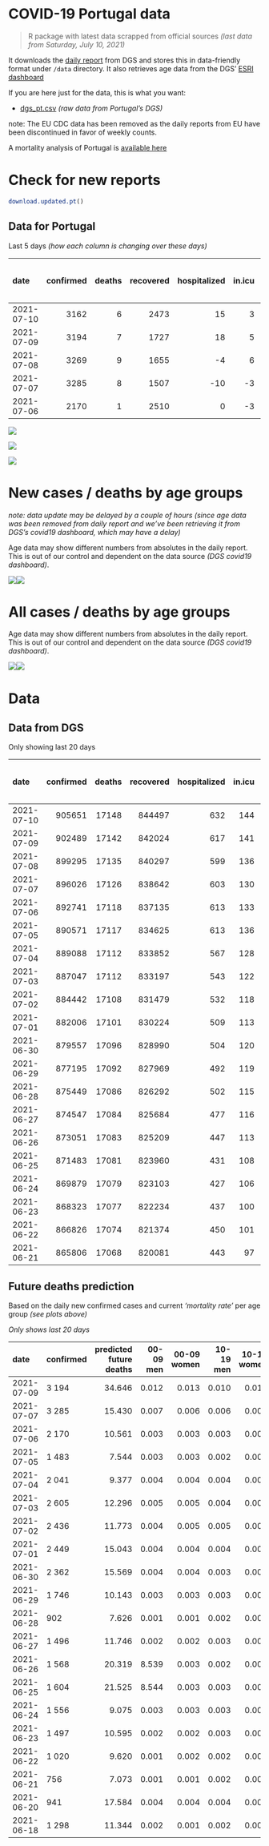 COVID-19 Portugal data
================

> R package with latest data scrapped from official sources *(last data
> from Saturday, July 10, 2021)*

It downloads the [daily
report](https://covid19.min-saude.pt/relatorio-de-situacao/) from DGS
and stores this in data-friendly format under `/data` directory. It also
retrieves age data from the DGS’ [ESRI
dashboard](https://covid19.min-saude.pt/ponto-de-situacao-atual-em-portugal/)

If you are here just for the data, this is what you want:

-   [dgs\_pt.csv](raw/master/data/dgs_pt.csv) *(raw data from Portugal’s
    DGS)*

note: The EU CDC data has been removed as the daily reports from EU have
been discontinued in favor of weekly counts.

A mortality analysis of Portugal is [available
here](https://averissimo.github.io/covid19-analysis/mortality.html)

# Check for new reports

``` r
download.updated.pt()
```

## Data for Portugal

Last 5 days *(how each column is changing over these days)*

| date       | confirmed | deaths | recovered | hospitalized | in.icu | first vaccine | second vaccine | confirmed m 00-09 | confirmed w 00-09 | confirmed m 10-19 | confirmed w 10-19 | confirmed m 20-29 | confirmed w 20-29 | confirmed m 30-39 | confirmed w 30-39 | confirmed m 40-49 | confirmed w 40-49 | confirmed m 50-59 | confirmed w 50-59 | confirmed m 60-69 | confirmed w 60-69 | confirmed m 70-79 | confirmed w 70-79 | confirmed m 80+ | confirmed w 80+ | death m 00-09 | death w 00-09 | death m 10-19 | death w 10-19 | death m 20-29 | death w 20-29 | death m 30-39 | death w 30-39 | death m 40-49 | death w 40-49 | death m 50-59 | death w 50-59 | death m 60-69 | death w 60-69 | death m 70-79 | death w 70-79 | death m 80+ | death w 80+ |
|:-----------|----------:|-------:|----------:|-------------:|-------:|--------------:|---------------:|------------------:|------------------:|------------------:|------------------:|------------------:|------------------:|------------------:|------------------:|------------------:|------------------:|------------------:|------------------:|------------------:|------------------:|------------------:|------------------:|----------------:|----------------:|--------------:|--------------:|--------------:|--------------:|--------------:|--------------:|--------------:|--------------:|--------------:|--------------:|--------------:|--------------:|--------------:|--------------:|--------------:|--------------:|------------:|------------:|
| 2021-07-10 |      3162 |      6 |      2473 |           15 |      3 |            NA |             NA |                NA |                NA |                NA |                NA |                NA |                NA |                NA |                NA |                NA |                NA |                NA |                NA |                NA |                NA |                NA |                NA |              NA |              NA |            NA |            NA |            NA |            NA |            NA |            NA |            NA |            NA |            NA |            NA |            NA |            NA |            NA |            NA |            NA |            NA |          NA |          NA |
| 2021-07-09 |      3194 |      7 |      1727 |           18 |      5 |            NA |             NA |                NA |                NA |                NA |                NA |                NA |                NA |                NA |                NA |                NA |                NA |                NA |                NA |                NA |                NA |                NA |                NA |              NA |              NA |            NA |            NA |            NA |            NA |            NA |            NA |            NA |            NA |            NA |            NA |            NA |            NA |            NA |            NA |            NA |            NA |          NA |          NA |
| 2021-07-08 |      3269 |      9 |      1655 |           -4 |      6 |            NA |             NA |                NA |                NA |                NA |                NA |                NA |                NA |                NA |                NA |                NA |                NA |                NA |                NA |                NA |                NA |                NA |                NA |              NA |              NA |            NA |            NA |            NA |            NA |            NA |            NA |            NA |            NA |            NA |            NA |            NA |            NA |            NA |            NA |            NA |            NA |          NA |          NA |
| 2021-07-07 |      3285 |      8 |      1507 |          -10 |     -3 |        144352 |         196354 |               180 |               153 |               237 |               240 |               412 |               381 |               308 |               296 |               246 |               289 |               119 |               149 |                76 |                87 |                41 |                43 |              10 |              25 |             0 |             0 |             0 |             0 |             0 |             0 |             0 |             0 |             0 |             0 |             1 |             0 |             0 |             0 |             2 |             0 |           2 |           3 |
| 2021-07-06 |      2170 |      1 |      2510 |            0 |     -3 |         68450 |          77918 |                85 |                82 |               131 |               145 |               308 |               268 |               216 |               188 |               195 |               189 |                89 |                93 |                31 |                59 |                28 |                24 |              12 |              14 |             0 |             0 |             0 |             0 |             0 |             0 |             0 |             0 |             0 |             0 |             0 |             0 |             0 |             0 |             0 |             0 |           0 |           1 |

![](README_files/figure-gfm/totals-1.svg)<!-- -->

![](README_files/figure-gfm/differential-1.svg)<!-- -->

![](README_files/figure-gfm/differential_7days-1.svg)<!-- -->

# New cases / deaths by age groups

*note: data update may be delayed by a couple of hours (since age data
was been removed from daily report and we’ve been retrieving it from
DGS’s covid19 dashboard, which may have a delay)*

Age data may show different numbers from absolutes in the daily report.
This is out of our control and dependent on the data source *(DGS
covid19 dashboard)*.

![](README_files/figure-gfm/new_cases_deaths-1.svg)<!-- -->![](README_files/figure-gfm/new_cases_deaths-2.svg)<!-- -->

# All cases / deaths by age groups

Age data may show different numbers from absolutes in the daily report.
This is out of our control and dependent on the data source *(DGS
covid19 dashboard)*.

![](README_files/figure-gfm/total_cases_deaths-1.svg)<!-- -->![](README_files/figure-gfm/total_cases_deaths-2.svg)<!-- -->

# Data

## Data from DGS

Only showing last 20 days

| date       | confirmed | deaths | recovered | hospitalized | in.icu | confirmed m 00-09 | confirmed w 00-09 | confirmed m 10-19 | confirmed w 10-19 | confirmed m 20-29 | confirmed w 20-29 | confirmed m 30-39 | confirmed w 30-39 | confirmed m 40-49 | confirmed w 40-49 | confirmed m 50-59 | confirmed w 50-59 | confirmed m 60-69 | confirmed w 60-69 | confirmed m 70-79 | confirmed w 70-79 | confirmed m 80+ | confirmed w 80+ | death m 00-09 | death w 00-09 | death m 10-19 | death w 10-19 | death m 20-29 | death w 20-29 | death m 30-39 | death w 30-39 | death m 40-49 | death w 40-49 | death m 50-59 | death w 50-59 | death m 60-69 | death w 60-69 | death m 70-79 | death w 70-79 | death m 80+ | death w 80+ | first vaccine | second vaccine |
|:-----------|----------:|-------:|----------:|-------------:|-------:|------------------:|------------------:|------------------:|------------------:|------------------:|------------------:|------------------:|------------------:|------------------:|------------------:|------------------:|------------------:|------------------:|------------------:|------------------:|------------------:|----------------:|----------------:|--------------:|--------------:|--------------:|--------------:|--------------:|--------------:|--------------:|--------------:|--------------:|--------------:|--------------:|--------------:|--------------:|--------------:|--------------:|--------------:|------------:|------------:|--------------:|---------------:|
| 2021-07-10 |    905651 |  17148 |    844497 |          632 |    144 |                NA |                NA |                NA |                NA |                NA |                NA |                NA |                NA |                NA |                NA |                NA |                NA |                NA |                NA |                NA |                NA |              NA |              NA |            NA |            NA |            NA |            NA |            NA |            NA |            NA |            NA |            NA |            NA |            NA |            NA |            NA |            NA |            NA |            NA |          NA |          NA |            NA |             NA |
| 2021-07-09 |    902489 |  17142 |    842024 |          617 |    141 |             26224 |             25035 |             43024 |             43381 |             63646 |             70288 |             61015 |             70711 |             66883 |             82971 |             57857 |             73150 |             42771 |             46729 |             27159 |             30430 |           23576 |           47119 |             1 |             1 |             1 |             1 |             7 |             5 |            24 |            20 |            93 |            63 |           338 |           136 |          1074 |           468 |          2302 |          1360 |        5162 |        6086 |            NA |             NA |
| 2021-07-08 |    899295 |  17135 |    840297 |          599 |    136 |                NA |                NA |                NA |                NA |                NA |                NA |                NA |                NA |                NA |                NA |                NA |                NA |                NA |                NA |                NA |                NA |              NA |              NA |            NA |            NA |            NA |            NA |            NA |            NA |            NA |            NA |            NA |            NA |            NA |            NA |            NA |            NA |            NA |            NA |          NA |          NA |            NA |             NA |
| 2021-07-07 |    896026 |  17126 |    838642 |          603 |    130 |             25922 |             24705 |             42588 |             42866 |             62825 |             69469 |             60424 |             70119 |             66370 |             82451 |             57651 |             72900 |             42634 |             46575 |             27097 |             30349 |           23546 |           47035 |             1 |             1 |             1 |             1 |             7 |             5 |            24 |            20 |            92 |            63 |           336 |           136 |          1074 |           468 |          2298 |          1359 |        5158 |        6082 |       5915601 |        3710093 |
| 2021-07-06 |    892741 |  17118 |    837135 |          613 |    133 |             25742 |             24552 |             42351 |             42626 |             62413 |             69088 |             60116 |             69823 |             66124 |             82162 |             57532 |             72751 |             42558 |             46488 |             27056 |             30306 |           23536 |           47010 |             1 |             1 |             1 |             1 |             7 |             5 |            24 |            20 |            92 |            63 |           335 |           136 |          1074 |           468 |          2296 |          1359 |        5156 |        6079 |       5771249 |        3513739 |
| 2021-07-05 |    890571 |  17117 |    834625 |          613 |    136 |             25657 |             24470 |             42220 |             42481 |             62105 |             68820 |             59900 |             69635 |             65929 |             81973 |             57443 |             72658 |             42527 |             46429 |             27028 |             30282 |           23524 |           46996 |             1 |             1 |             1 |             1 |             7 |             5 |            24 |            20 |            92 |            63 |           335 |           136 |          1074 |           468 |          2296 |          1359 |        5156 |        6078 |       5702799 |        3435821 |
| 2021-07-04 |    889088 |  17112 |    833852 |          567 |    128 |             25581 |             24396 |             42113 |             42368 |             61916 |             68643 |             59758 |             69495 |             65820 |             81851 |             57397 |             72592 |             42495 |             46405 |             27007 |             30259 |           23516 |           46987 |             1 |             1 |             1 |             1 |             7 |             5 |            24 |            20 |            92 |            63 |           335 |           136 |          1074 |           467 |          2295 |          1359 |        5154 |        6077 |       5662065 |        3398503 |
| 2021-07-03 |    887047 |  17112 |    833197 |          543 |    122 |             25473 |             24298 |             41958 |             42213 |             61657 |             68390 |             59564 |             69308 |             65667 |             81687 |             57326 |             72496 |             42459 |             46359 |             26984 |             30233 |           23507 |           46973 |             1 |             1 |             1 |             1 |             7 |             5 |            24 |            20 |            92 |            63 |           335 |           136 |          1074 |           467 |          2295 |          1359 |        5154 |        6077 |       5589854 |        3332199 |
| 2021-07-02 |    884442 |  17108 |    831479 |          532 |    118 |             25354 |             24174 |             41773 |             42025 |             61311 |             68101 |             59297 |             69039 |             65479 |             81472 |             57223 |             72394 |             42397 |             46309 |             26962 |             30199 |           23496 |           46950 |             1 |             1 |             1 |             1 |             7 |             5 |            24 |            20 |            92 |            63 |           335 |           136 |          1074 |           467 |          2295 |          1358 |        5152 |        6076 |       5506650 |        3249196 |
| 2021-07-01 |    882006 |  17101 |    830224 |          509 |    113 |             25246 |             24058 |             41575 |             41851 |             60965 |             67805 |             59046 |             68828 |             65298 |             81300 |             57135 |             72303 |             42344 |             46255 |             26939 |             30161 |           23484 |           46932 |             1 |             1 |             1 |             1 |             7 |             5 |            24 |            20 |            92 |            63 |           335 |           136 |          1074 |           467 |          2293 |          1358 |        5148 |        6075 |       5413040 |        3158425 |
| 2021-06-30 |    879557 |  17096 |    828990 |          504 |    120 |             25151 |             23951 |             41419 |             41707 |             60642 |             67492 |             58822 |             68616 |             65122 |             81079 |             57039 |             72185 |             42286 |             46189 |             26897 |             30119 |           23471 |           46907 |             1 |             1 |             1 |             1 |             7 |             5 |            24 |            20 |            92 |            63 |           335 |           136 |          1074 |           466 |          2291 |          1358 |        5147 |        6074 |       5270193 |        3019844 |
| 2021-06-29 |    877195 |  17092 |    827969 |          492 |    119 |             25045 |             23859 |             41271 |             41525 |             60342 |             67248 |             58608 |             68423 |             64927 |             80867 |             56923 |             72068 |             42233 |             46129 |             26862 |             30079 |           23451 |           46884 |             1 |             1 |             1 |             1 |             7 |             5 |            24 |            20 |            92 |            63 |           335 |           136 |          1074 |           466 |          2290 |          1358 |        5147 |        6071 |       5149017 |        2922293 |
| 2021-06-28 |    875449 |  17086 |    826292 |          502 |    115 |             24968 |             23794 |             41156 |             41404 |             60133 |             67060 |             58440 |             68262 |             64773 |             80716 |             56853 |             71981 |             42190 |             46082 |             26834 |             30051 |           23442 |           46869 |             1 |             1 |             1 |             1 |             7 |             5 |            24 |            20 |            92 |            63 |           335 |           136 |          1074 |           465 |          2289 |          1357 |        5146 |        6069 |       5086547 |        2870076 |
| 2021-06-27 |    874547 |  17084 |    825684 |          477 |    116 |             24947 |             23775 |             41088 |             41334 |             60041 |             66962 |             58357 |             68173 |             64694 |             80650 |             56799 |             71928 |             42165 |             46051 |             26824 |             30036 |           23432 |           46851 |             1 |             1 |             1 |             1 |             7 |             5 |            24 |            20 |            92 |            63 |           334 |           136 |          1074 |           465 |          2289 |          1357 |        5146 |        6068 |       5048460 |        2854857 |
| 2021-06-26 |    873051 |  17083 |    825209 |          447 |    113 |             24884 |             23716 |             40972 |             41241 |             59863 |             66802 |             58238 |             68047 |             64577 |             80513 |             56728 |             71843 |             42122 |             46002 |             26809 |             30015 |           23413 |           46829 |             1 |             1 |             1 |             1 |             7 |             5 |            24 |            20 |            92 |            63 |           334 |           136 |          1073 |           465 |          2289 |          1357 |        5146 |        6068 |       4987437 |        2817796 |
| 2021-06-25 |    871483 |  17081 |    823960 |          431 |    108 |            248816 |             23641 |             40872 |             41144 |             59690 |             66642 |             58085 |             67899 |             64458 |             80368 |             56658 |             71747 |             42087 |             45970 |             26785 |             29989 |           23398 |           46805 |             1 |             1 |             1 |             1 |             7 |             5 |            24 |            20 |            92 |            63 |           334 |           136 |          1073 |           465 |          2289 |          1356 |        5145 |        6068 |       4922099 |        2773507 |
| 2021-06-24 |    869879 |  17079 |    823103 |          427 |    106 |             24756 |             23574 |             40746 |             41026 |             59533 |             66473 |             57961 |             67760 |             64327 |             80236 |             56577 |             71642 |             42052 |             45919 |             26745 |             29964 |           23380 |           46789 |             1 |             1 |             1 |             1 |             7 |             5 |            24 |            20 |            92 |            63 |           334 |           136 |          1073 |           465 |          2289 |          1356 |        5144 |        6067 |       4858850 |        2725370 |
| 2021-06-23 |    868323 |  17077 |    822234 |          437 |    100 |             24684 |             23498 |             40617 |             40902 |             59367 |             66326 |             57846 |             67618 |             64205 |             80080 |             56506 |             71574 |             42017 |             45857 |             26723 |             29939 |           23374 |           46771 |             1 |             1 |             1 |             1 |             7 |             5 |            24 |            20 |            92 |            63 |           334 |           136 |          1072 |           465 |          2289 |          1355 |        5144 |        6067 |       4798204 |        2675508 |
| 2021-06-22 |    866826 |  17074 |    821374 |          450 |    101 |             24625 |             23448 |             40493 |             40818 |             59185 |             66162 |             57714 |             67482 |             64080 |             79956 |             56427 |             71487 |             41985 |             45809 |             26704 |             29920 |           23358 |           46753 |             1 |             1 |             1 |             1 |             7 |             5 |            24 |            20 |            92 |            63 |           333 |           136 |          1072 |           465 |          2289 |          1355 |        5143 |        6066 |       4743032 |        2624060 |
| 2021-06-21 |    865806 |  17068 |    820081 |          443 |     97 |             24602 |             23409 |             40417 |             40754 |             59079 |             66042 |             57626 |             67398 |             63992 |             79870 |             56379 |             71422 |             41961 |             45778 |             26685 |             29898 |           23342 |           46738 |             1 |             1 |             1 |             1 |             7 |             5 |            24 |            20 |            92 |            63 |           333 |           136 |          1072 |           465 |          2287 |          1354 |        5140 |        6066 |       4727518 |        2608463 |

## Future deaths prediction

Based on the daily new confirmed cases and current *‘mortality rate’*
per age group *(see plots above)*

*Only shows last 20 days*

| date       | confirmed | predicted future deaths | 00-09 men | 00-09 women | 10-19 men | 10-19 women | 20-29 men | 20-29 women | 30-39 men | 30-39 women | 40-49 men | 40-49 women | 50-59 men | 50-59 women | 60-69 men | 60-69 women | 70-79 men | 70-79 women | 80+ men | 80+ women |
|:-----------|:----------|------------------------:|----------:|------------:|----------:|------------:|----------:|------------:|----------:|------------:|----------:|------------:|----------:|------------:|----------:|------------:|----------:|------------:|--------:|----------:|
| 2021-07-09 | 3 194     |                  34.646 |     0.012 |       0.013 |     0.010 |       0.012 |     0.090 |       0.058 |     0.232 |       0.167 |     0.713 |       0.395 |     1.203 |       0.465 |     3.440 |       1.542 |     5.255 |       3.620 |   6.569 |    10.850 |
| 2021-07-07 | 3 285     |                  15.430 |     0.007 |       0.006 |     0.006 |       0.006 |     0.045 |       0.027 |     0.121 |       0.084 |     0.342 |       0.219 |     0.695 |       0.277 |     1.908 |       0.871 |     3.475 |       1.922 |   2.190 |     3.229 |
| 2021-07-06 | 2 170     |                  10.561 |     0.003 |       0.003 |     0.003 |       0.003 |     0.034 |       0.019 |     0.085 |       0.053 |     0.271 |       0.144 |     0.520 |       0.173 |     0.778 |       0.591 |     2.373 |       1.073 |   2.627 |     1.808 |
| 2021-07-05 | 1 483     |                   7.544 |     0.003 |       0.003 |     0.002 |       0.003 |     0.021 |       0.013 |     0.056 |       0.040 |     0.152 |       0.093 |     0.269 |       0.123 |     0.804 |       0.240 |     1.780 |       1.028 |   1.752 |     1.162 |
| 2021-07-04 | 2 041     |                   9.377 |     0.004 |       0.004 |     0.004 |       0.004 |     0.028 |       0.018 |     0.076 |       0.053 |     0.213 |       0.125 |     0.415 |       0.178 |     0.904 |       0.461 |     1.949 |       1.162 |   1.971 |     1.808 |
| 2021-07-03 | 2 605     |                  12.296 |     0.005 |       0.005 |     0.004 |       0.004 |     0.038 |       0.021 |     0.105 |       0.076 |     0.261 |       0.163 |     0.602 |       0.190 |     1.557 |       0.501 |     1.865 |       1.520 |   2.408 |     2.971 |
| 2021-07-02 | 2 436     |                  11.773 |     0.004 |       0.005 |     0.005 |       0.004 |     0.038 |       0.021 |     0.099 |       0.060 |     0.252 |       0.131 |     0.514 |       0.169 |     1.331 |       0.541 |     1.949 |       1.698 |   2.627 |     2.325 |
| 2021-07-01 | 2 449     |                  15.043 |     0.004 |       0.004 |     0.004 |       0.003 |     0.036 |       0.022 |     0.088 |       0.060 |     0.245 |       0.168 |     0.561 |       0.219 |     1.456 |       0.661 |     3.560 |       1.877 |   2.846 |     3.229 |
| 2021-06-30 | 2 362     |                  15.569 |     0.004 |       0.004 |     0.003 |       0.004 |     0.033 |       0.017 |     0.084 |       0.055 |     0.271 |       0.161 |     0.678 |       0.218 |     1.331 |       0.601 |     2.967 |       1.788 |   4.379 |     2.971 |
| 2021-06-29 | 1 746     |                  10.143 |     0.003 |       0.003 |     0.003 |       0.003 |     0.023 |       0.013 |     0.066 |       0.046 |     0.214 |       0.115 |     0.409 |       0.162 |     1.080 |       0.471 |     2.373 |       1.251 |   1.971 |     1.937 |
| 2021-06-28 | 902       |                   7.626 |     0.001 |       0.001 |     0.002 |       0.002 |     0.010 |       0.007 |     0.033 |       0.025 |     0.110 |       0.050 |     0.315 |       0.099 |     0.628 |       0.310 |     0.848 |       0.670 |   2.190 |     2.325 |
| 2021-06-27 | 1 496     |                  11.746 |     0.002 |       0.002 |     0.003 |       0.002 |     0.020 |       0.011 |     0.047 |       0.036 |     0.163 |       0.104 |     0.415 |       0.158 |     1.080 |       0.491 |     1.271 |       0.939 |   4.160 |     2.842 |
| 2021-06-26 | 1 568     |                  20.319 |     8.539 |       0.003 |     0.002 |       0.002 |     0.019 |       0.011 |     0.060 |       0.042 |     0.165 |       0.110 |     0.409 |       0.178 |     0.879 |       0.320 |     2.034 |       1.162 |   3.284 |     3.100 |
| 2021-06-25 | 1 604     |                  21.525 |     8.544 |       0.003 |     0.003 |       0.003 |     0.017 |       0.012 |     0.049 |       0.039 |     0.182 |       0.100 |     0.473 |       0.195 |     0.879 |       0.511 |     3.390 |       1.117 |   3.941 |     2.067 |
| 2021-06-24 | 1 556     |                   9.075 |     0.003 |       0.003 |     0.003 |       0.003 |     0.018 |       0.010 |     0.045 |       0.040 |     0.170 |       0.118 |     0.415 |       0.126 |     0.879 |       0.621 |     1.865 |       1.117 |   1.314 |     2.325 |
| 2021-06-23 | 1 497     |                  10.595 |     0.002 |       0.002 |     0.003 |       0.002 |     0.020 |       0.012 |     0.052 |       0.038 |     0.174 |       0.094 |     0.462 |       0.162 |     0.804 |       0.481 |     1.610 |       0.849 |   3.503 |     2.325 |
| 2021-06-22 | 1 020     |                   9.620 |     0.001 |       0.002 |     0.002 |       0.001 |     0.012 |       0.009 |     0.035 |       0.024 |     0.122 |       0.065 |     0.280 |       0.121 |     0.603 |       0.310 |     1.610 |       0.983 |   3.503 |     1.937 |
| 2021-06-21 | 756       |                   7.073 |     0.001 |       0.001 |     0.002 |       0.001 |     0.010 |       0.006 |     0.018 |       0.013 |     0.090 |       0.049 |     0.292 |       0.078 |     0.578 |       0.220 |     2.119 |       0.939 |   1.752 |     0.904 |
| 2021-06-20 | 941       |                  17.584 |     0.004 |       0.004 |     0.004 |       0.004 |     0.021 |       0.019 |     0.058 |       0.047 |     0.228 |       0.121 |     0.631 |       0.244 |     1.482 |       0.761 |     3.475 |       1.520 |   5.474 |     3.487 |
| 2021-06-18 | 1 298     |                  11.344 |     0.002 |       0.001 |     0.002 |       0.003 |     0.014 |       0.009 |     0.051 |       0.029 |     0.152 |       0.087 |     0.403 |       0.141 |     0.603 |       0.320 |     2.543 |       1.207 |   3.065 |     2.712 |
